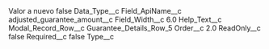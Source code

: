 <?xml version="1.0" encoding="UTF-8"?>
<CustomMetadata xmlns="http://soap.sforce.com/2006/04/metadata" xmlns:xsi="http://www.w3.org/2001/XMLSchema-instance" xmlns:xsd="http://www.w3.org/2001/XMLSchema">
    <label>Valor a nuevo</label>
    <protected>false</protected>
    <values>
        <field>Data_Type__c</field>
        <value xsi:nil="true"/>
    </values>
    <values>
        <field>Field_ApiName__c</field>
        <value xsi:type="xsd:string">adjusted_guarantee_amount__c</value>
    </values>
    <values>
        <field>Field_Width__c</field>
        <value xsi:type="xsd:double">6.0</value>
    </values>
    <values>
        <field>Help_Text__c</field>
        <value xsi:nil="true"/>
    </values>
    <values>
        <field>Modal_Record_Row__c</field>
        <value xsi:type="xsd:string">Guarantee_Details_Row_5</value>
    </values>
    <values>
        <field>Order__c</field>
        <value xsi:type="xsd:double">2.0</value>
    </values>
    <values>
        <field>ReadOnly__c</field>
        <value xsi:type="xsd:boolean">false</value>
    </values>
    <values>
        <field>Required__c</field>
        <value xsi:type="xsd:boolean">false</value>
    </values>
    <values>
        <field>Type__c</field>
        <value xsi:nil="true"/>
    </values>
</CustomMetadata>
